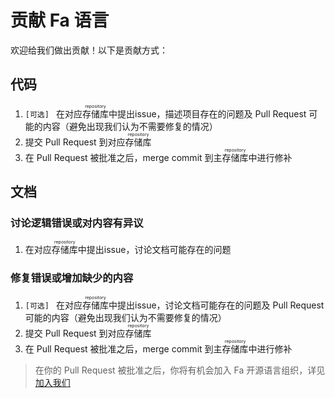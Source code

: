 # 贡献 Fa 语言

欢迎给我们做出贡献！以下是贡献方式：

## 代码

1. `[可选] ` 在对应<ruby>存储库<rp>（</rp><rt>repository</rt><rp>）</rp></ruby>中提出issue，描述项目存在的问题及 Pull Request 可能的内容（避免出现我们认为不需要修复的情况）
2. 提交 Pull Request 到对应<ruby>存储库<rp>（</rp><rt>repository</rt><rp>）</rp></ruby>
3. 在 Pull Request 被批准之后，merge commit 到主<ruby>存储库<rp>（</rp><rt>repository</rt><rp>）</rp></ruby>中进行修补

## 文档

### 讨论逻辑错误或对内容有异议

1. 在对应<ruby>存储库<rp>（</rp><rt>repository</rt><rp>）</rp></ruby>中提出issue，讨论文档可能存在的问题

### 修复错误或增加缺少的内容

1. `[可选] ` 在对应<ruby>存储库<rp>（</rp><rt>repository</rt><rp>）</rp></ruby>中提出issue，讨论文档可能存在的问题及 Pull Request 可能的内容（避免出现我们认为不需要修复的情况）
2. 提交 Pull Request 到对应<ruby>存储库<rp>（</rp><rt>repository</rt><rp>）</rp></ruby>
3. 在 Pull Request 被批准之后，merge commit 到主<ruby>存储库<rp>（</rp><rt>repository</rt><rp>）</rp></ruby>中进行修补

> 在你的 Pull Request 被批准之后，你将有机会加入 Fa 开源语言组织，详见[加入我们](../99-join-us/)
